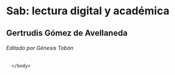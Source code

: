 
   <head>
      <link rel="stylesheet" href="cap1.css"/>
      <title></title>
   </head>
   <body>
      
      
      
      
      
   <h1>
         Sab: lectura digital y académica
   </h1>
   <h2>
      Gertrudis Gómez de Avellaneda
   </h2>
   <h6>
      <i>
         Editado por Génesis Tobón
      </i>
   </h6>
   
       
      </body>
</html>

